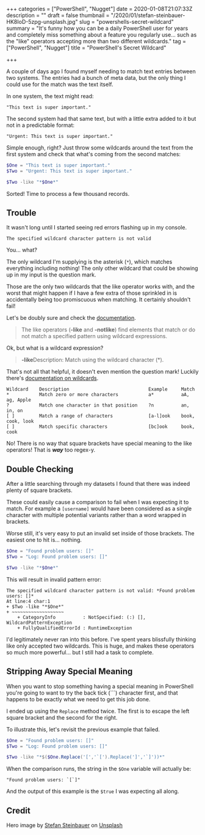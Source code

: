 +++
categories = ["PowerShell", "Nugget"]
date = 2020-01-08T21:07:33Z
description = ""
draft = false
thumbnail = "/2020/01/stefan-steinbauer-HK8IoD-5zpg-unsplash.jpg"
slug = "powershells-secret-wildcard"
summary = "It's funny how you can be a daily PowerShell user for years and completely miss something about a feature you regularly use... such as the \"like\" operators accepting more than two different wildcards."
tag = ["PowerShell", "Nugget"]
title = "PowerShell's Secret Wildcard"

+++


A couple of days ago I found myself needing to match text entries between two systems. The entries had a bunch of meta data, but the only thing I could use for the match was the text itself.

In one system, the text might read:

```
"This text is super important."
```

The second system had that same text, but with a little extra added to it but not in a predictable format:

```
"Urgent: This text is super important."
```

Simple enough, right? Just throw some wildcards around the text from the first system and check that what's coming from the second matches:

```powershell
$One = "This text is super important."
$Two = "Urgent: This text is super important."

$Two -like "*$One*"
```

Sorted! Time to process a few thousand records.

## Trouble

It wasn't long until I started seeing red errors flashing up in my console.

```
The specified wildcard character pattern is not valid
```

You... what?

The only wildcard I'm supplying is the asterisk (`*`), which matches everything including nothing! The only other wildcard that could be showing up in my input is the question mark.

Those are the only two wildcards that the like operator works with, and the worst that might happen if I have a few extra of those sprinkled in is accidentally being too promiscuous when matching. It certainly shouldn't fail!

Let's be doubly sure and check the [documentation](https://docs.microsoft.com/en-us/powershell/module/microsoft.powershell.core/about/about_comparison_operators).

> The like operators (**-like** and **-notlike**) find elements that match or do not match a specified pattern using wildcard expressions.

Ok, but what is a wildcard expression?

> **-like**Description: Match using the wildcard character (*).

That's not all that helpful, it doesn't even mention the question mark! Luckily there's [documentation on wildcards](https://docs.microsoft.com/en-us/powershell/module/microsoft.powershell.core/about/about_wildcards).

```
Wildcard	Description								Example		Match
*			Match zero or more characters			a*			aA, ag, Apple
?			Match one character in that position	?n			an, in, on
[ ]			Match a range of characters				[a-l]ook	book, cook, look
[ ]			Match specific characters				[bc]ook		book, cook
```

No! There is no way that square brackets have special meaning to the like operators! That is **_way_** too regex-y.

## Double Checking

After a little searching through my datasets I found that there was indeed plenty of square brackets.

These could easily cause a comparison to fail when I was expecting it to match. For example a `[username]` would have been considered as a single character with multiple potential variants rather than a word wrapped in brackets.

Worse still, it's very easy to put an invalid set inside of those brackets. The easiest one to hit is... nothing.

```powershell
$One = "Found problem users: []"
$Two = "Log: Found problem users: []"

$Two -like "*$One*"
```

This will result in invalid pattern error:

```
The specified wildcard character pattern is not valid: *Found problem users: []*
At line:4 char:1
+ $Two -like "*$One*"
+ ~~~~~~~~~~~~~~~~~~~
    + CategoryInfo          : NotSpecified: (:) [], WildcardPatternException
    + FullyQualifiedErrorId : RuntimeException
```

I'd legitimately never ran into this before. I've spent years blissfully thinking like only accepted two wildcards. This is huge, and makes these operators so much more powerful... but I still had a task to complete.

## Stripping Away Special Meaning

When you want to stop something having a special meaning in PowerShell you're going to want to try the back tick (```) character first, and that happens to be exactly what we need to get this job done.

I ended up using the `Replace` method twice. The first is to escape the left square bracket and the second for the right.

To illustrate this, let's revisit the previous example that failed.

```powershell
$One = "Found problem users: []"
$Two = "Log: Found problem users: []"

$Two -like "*$($One.Replace('[','`[').Replace(']','`]'))*"
```

When the comparison runs, the string in the `$One` variable will actually be:

```
"Found problem users: `[`]"
```

And the output of this example is the `$true` I was expecting all along.

## Credit

Hero image by [Stefan Steinbauer](https://unsplash.com/@usinglight?utm_source=unsplash&utm_medium=referral&utm_content=creditCopyText) on [Unsplash](https://unsplash.com/s/photos/secret?utm_source=unsplash&utm_medium=referral&utm_content=creditCopyText)

